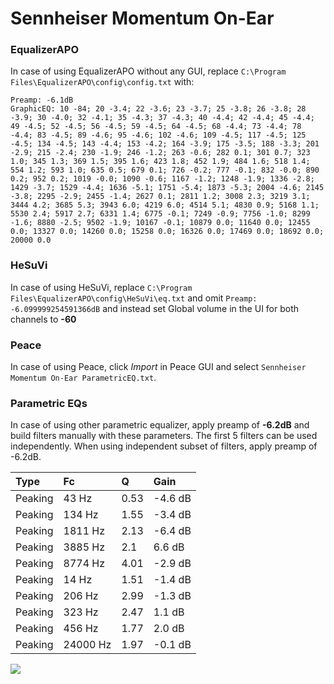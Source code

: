 # Sennheiser Momentum On-Ear

### EqualizerAPO
In case of using EqualizerAPO without any GUI, replace `C:\Program Files\EqualizerAPO\config\config.txt`
with:
```
Preamp: -6.1dB
GraphicEQ: 10 -84; 20 -3.4; 22 -3.6; 23 -3.7; 25 -3.8; 26 -3.8; 28 -3.9; 30 -4.0; 32 -4.1; 35 -4.3; 37 -4.3; 40 -4.4; 42 -4.4; 45 -4.4; 49 -4.5; 52 -4.5; 56 -4.5; 59 -4.5; 64 -4.5; 68 -4.4; 73 -4.4; 78 -4.4; 83 -4.5; 89 -4.6; 95 -4.6; 102 -4.6; 109 -4.5; 117 -4.5; 125 -4.5; 134 -4.5; 143 -4.4; 153 -4.2; 164 -3.9; 175 -3.5; 188 -3.3; 201 -2.9; 215 -2.4; 230 -1.9; 246 -1.2; 263 -0.6; 282 0.1; 301 0.7; 323 1.0; 345 1.3; 369 1.5; 395 1.6; 423 1.8; 452 1.9; 484 1.6; 518 1.4; 554 1.2; 593 1.0; 635 0.5; 679 0.1; 726 -0.2; 777 -0.1; 832 -0.0; 890 0.2; 952 0.2; 1019 -0.0; 1090 -0.6; 1167 -1.2; 1248 -1.9; 1336 -2.8; 1429 -3.7; 1529 -4.4; 1636 -5.1; 1751 -5.4; 1873 -5.3; 2004 -4.6; 2145 -3.8; 2295 -2.9; 2455 -1.4; 2627 0.1; 2811 1.2; 3008 2.3; 3219 3.1; 3444 4.2; 3685 5.3; 3943 6.0; 4219 6.0; 4514 5.1; 4830 0.9; 5168 1.1; 5530 2.4; 5917 2.7; 6331 1.4; 6775 -0.1; 7249 -0.9; 7756 -1.0; 8299 -1.6; 8880 -2.5; 9502 -1.9; 10167 -0.1; 10879 0.0; 11640 0.0; 12455 0.0; 13327 0.0; 14260 0.0; 15258 0.0; 16326 0.0; 17469 0.0; 18692 0.0; 20000 0.0
```

### HeSuVi
In case of using HeSuVi, replace `C:\Program Files\EqualizerAPO\config\HeSuVi\eq.txt` and omit `Preamp:
-6.099999254591366dB` and instead set Global volume in the UI for both channels to **-60**

### Peace
In case of using Peace, click *Import* in Peace GUI and select `Sennheiser Momentum On-Ear ParametricEQ.txt`.

### Parametric EQs
In case of using other parametric equalizer, apply preamp of **-6.2dB** and build filters manually
with these parameters. The first 5 filters can be used independently.
When using independent subset of filters, apply preamp of -6.2dB.

| Type    | Fc       |    Q | Gain    |
|:--------|:---------|:-----|:--------|
| Peaking | 43 Hz    | 0.53 | -4.6 dB |
| Peaking | 134 Hz   | 1.55 | -3.4 dB |
| Peaking | 1811 Hz  | 2.13 | -6.4 dB |
| Peaking | 3885 Hz  | 2.1  | 6.6 dB  |
| Peaking | 8774 Hz  | 4.01 | -2.9 dB |
| Peaking | 14 Hz    | 1.51 | -1.4 dB |
| Peaking | 206 Hz   | 2.99 | -1.3 dB |
| Peaking | 323 Hz   | 2.47 | 1.1 dB  |
| Peaking | 456 Hz   | 1.77 | 2.0 dB  |
| Peaking | 24000 Hz | 1.97 | -0.1 dB |

![](https://raw.githubusercontent.com/jaakkopasanen/AutoEq/master/results/innerfidelity/sbaf-serious/Sennheiser%20Momentum%20On-Ear/Sennheiser%20Momentum%20On-Ear.png)